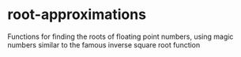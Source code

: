 # root-approximations
Functions for finding the roots of floating point numbers, using magic numbers similar to the famous inverse square root function
